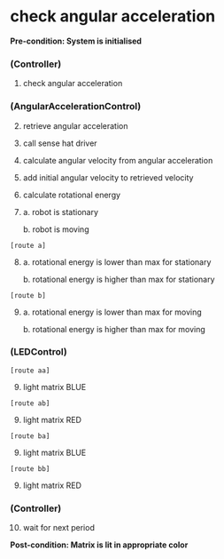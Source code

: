 # check angular acceleration

**Pre-condition: System is initialised**

### (Controller)
1. check angular acceleration

### (AngularAccelerationControl)
2. retrieve angular acceleration
3. call sense hat driver
4. calculate angular velocity from angular acceleration
5. add initial angular velocity to retrieved velocity
6. calculate rotational energy
7. a. robot is stationary

   b. robot is moving

`[route a]`

8.  a. rotational energy is lower than max for stationary

    b. rotational energy is higher than max for stationary

`[route b]`

9.  a. rotational energy is lower than max for moving

    b. rotational energy is higher than max for moving

### (LEDControl)
`[route aa]`

9. light matrix BLUE

`[route ab]`

9. light matrix RED

`[route ba]`

9. light matrix BLUE

`[route bb]`

9. light matrix RED

### (Controller)
10. wait for next period

**Post-condition: Matrix is lit in appropriate color**
